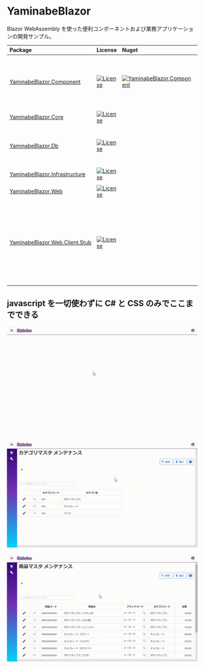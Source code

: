 # YaminabeBlazor

Blazor WebAssembly を使った便利コンポーネントおよび業務アプリケーションの開発サンプル。

|Package|License|Nuget|Note|
|:---|:---|:---|:---|
|[YaminabeBlazor.Component](https://github.com/kzlabo/YaminabeBlazor/)|[![License](https://img.shields.io/badge/License-Apache%202.0-blue.svg)](https://github.com/kzlabo/YaminabeBlazor/blob/master/LICENSE)|[![YaminabeBlazor.Component](https://img.shields.io/nuget/v/YaminabeBlazor.Component.svg)](https://www.nuget.org/packages/YaminabeBlazor.Component/)|Blazorコンポーネントライブラリ|
|[YaminabeBlazor.Core](https://github.com/kzlabo/YaminabeBlazor/)|[![License](https://img.shields.io/badge/License-Apache%202.0-blue.svg)](https://github.com/kzlabo/YaminabeBlazor/blob/master/LICENSE)||サンプル|
|[YaminabeBlazor.Db](https://github.com/kzlabo/YaminabeBlazor/)|[![License](https://img.shields.io/badge/License-Apache%202.0-blue.svg)](https://github.com/kzlabo/YaminabeBlazor/blob/master/LICENSE)||サンプル用のデータベース|
|[YaminabeBlazor.Infrastructure](https://github.com/kzlabo/YaminabeBlazor/)|[![License](https://img.shields.io/badge/License-Apache%202.0-blue.svg)](https://github.com/kzlabo/YaminabeBlazor/blob/master/LICENSE)||サンプル|
|[YaminabeBlazor.Web](https://github.com/kzlabo/YaminabeBlazor/)|[![License](https://img.shields.io/badge/License-Apache%202.0-blue.svg)](https://github.com/kzlabo/YaminabeBlazor/blob/master/LICENSE)||サンプル|
|[YaminabeBlazor.Web.Client.Stub](https://github.com/kzlabo/YaminabeBlazor/)|[![License](https://img.shields.io/badge/License-Apache%202.0-blue.svg)](https://github.com/kzlabo/YaminabeBlazor/blob/master/LICENSE)||サンプルをクライアントのみで動作させる為のスタブ|

## javascript を一切使わずに C# と CSS のみでここまでできる

![デモ1](images/demo1.gif "demo1")

![デモ2](images/demo2.gif "demo2")

![デモ3](images/demo3.gif "demo3")

